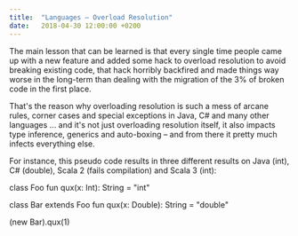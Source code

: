 ```yaml
---
title:  "Languages – Overload Resolution"
date:   2018-04-30 12:00:00 +0200
---
```


The main lesson that can be learned is that every single time people came up with a new feature and added some hack to overload resolution to avoid breaking existing code, that hack horribly backfired and made things way worse in the long-term than dealing with the migration of the 3% of broken code in the first place.

That's the reason why overloading resolution is such a mess of arcane rules, corner cases and special exceptions in Java, C# and many other languages ... and it's not just overloading resolution itself, it also impacts type inference, generics and auto-boxing – and from there it pretty much infects everything else.

For instance, this pseudo code results in three different results on Java (int), C# (double), Scala 2 (fails compilation) and Scala 3 (int):

class Foo
  fun qux(x: Int): String = "int"

class Bar extends Foo
  fun qux(x: Double): String = "double"

(new Bar).qux(1)
